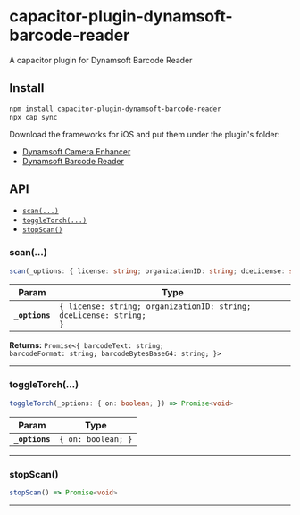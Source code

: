 # capacitor-plugin-dynamsoft-barcode-reader

A capacitor plugin for Dynamsoft Barcode Reader

## Install

```bash
npm install capacitor-plugin-dynamsoft-barcode-reader
npx cap sync
```

Download the frameworks for iOS and put them under the plugin's folder:

* [Dynamsoft Camera Enhancer](https://www.dynamsoft.com/camera-enhancer/docs/introduction/)
* [Dynamsoft Barcode Reader](https://www.dynamsoft.com/barcode-reader/overview/)

## API

<docgen-index>

* [`scan(...)`](#scan)
* [`toggleTorch(...)`](#toggletorch)
* [`stopScan()`](#stopscan)

</docgen-index>

<docgen-api>
<!--Update the source file JSDoc comments and rerun docgen to update the docs below-->

### scan(...)

```typescript
scan(_options: { license: string; organizationID: string; dceLicense: string; }) => Promise<{ barcodeText: string; barcodeFormat: string; barcodeBytesBase64: string; }>
```

| Param          | Type                                                                          |
| -------------- | ----------------------------------------------------------------------------- |
| **`_options`** | <code>{ license: string; organizationID: string; dceLicense: string; }</code> |

**Returns:** <code>Promise&lt;{ barcodeText: string; barcodeFormat: string; barcodeBytesBase64: string; }&gt;</code>

--------------------


### toggleTorch(...)

```typescript
toggleTorch(_options: { on: boolean; }) => Promise<void>
```

| Param          | Type                          |
| -------------- | ----------------------------- |
| **`_options`** | <code>{ on: boolean; }</code> |

--------------------


### stopScan()

```typescript
stopScan() => Promise<void>
```

--------------------

</docgen-api>
